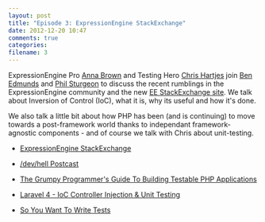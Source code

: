 ```yaml
---
layout: post
title: "Episode 3: ExpressionEngine StackExchange"
date: 2012-12-20 10:47
comments: true
categories: 
filename: 3
---
```


ExpressionEngine Pro [Anna Brown][anna] and Testing Hero [Chris Hartjes][chris] join [Ben Edmunds][ben] and [Phil Sturgeon][phil] to discuss the recent rumblings in the ExpressionEngine community and the 
new [EE StackExchange site][stack]. We talk about Inversion of Control (IoC), what it is, why its useful and how it's done. 

We also talk a little bit about how PHP has been (and is continuing) to move towards a post-framework world thanks to independant framework-agnostic components - and of course we talk with Chris about unit-testing.

* [ExpressionEngine StackExchange][stack]
* [/dev/hell Postcast](http://devhell.info/)
* [The Grumpy Programmer's Guide To Building Testable PHP Applications](https://leanpub.com/grumpy-testing)
* [Laravel 4 - IoC Controller Injection & Unit Testing](http://vimeo.com/53029232)
* [So You Want To Write Tests](http://www.littlehart.net/atthekeyboard/2012/12/17/so-you-want-to-write-tests/)

  [phil]: https://twitter.com/philsturgeon
  [ben]: https://twitter.com/benedmunds
  [anna]: https://twitter.com/mediagirl
  [chris]: https://twitter.com/grmpyprogrammer

  [stack]: http://expressionengine.stackexchange.com